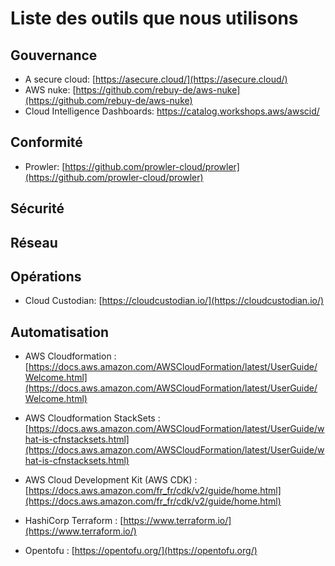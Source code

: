 # Liste des outils que nous utilisons 


## Gouvernance
- A secure cloud: [https://asecure.cloud/](https://asecure.cloud/) 
- AWS nuke: [https://github.com/rebuy-de/aws-nuke](https://github.com/rebuy-de/aws-nuke) 
- Cloud Intelligence Dashboards: https://catalog.workshops.aws/awscid/

## Conformité
- Prowler: [https://github.com/prowler-cloud/prowler](https://github.com/prowler-cloud/prowler) 

## Sécurité

## Réseau

## Opérations
- Cloud Custodian: [https://cloudcustodian.io/](https://cloudcustodian.io/)


## Automatisation
- AWS Cloudformation : [https://docs.aws.amazon.com/AWSCloudFormation/latest/UserGuide/Welcome.html](https://docs.aws.amazon.com/AWSCloudFormation/latest/UserGuide/Welcome.html)


- AWS Cloudformation StackSets : [https://docs.aws.amazon.com/AWSCloudFormation/latest/UserGuide/what-is-cfnstacksets.html](https://docs.aws.amazon.com/AWSCloudFormation/latest/UserGuide/what-is-cfnstacksets.html)

- AWS Cloud Development Kit (AWS CDK) : [https://docs.aws.amazon.com/fr_fr/cdk/v2/guide/home.html](https://docs.aws.amazon.com/fr_fr/cdk/v2/guide/home.html)

- HashiCorp Terraform : [https://www.terraform.io/](https://www.terraform.io/)

- Opentofu : [https://opentofu.org/](https://opentofu.org/)
 



